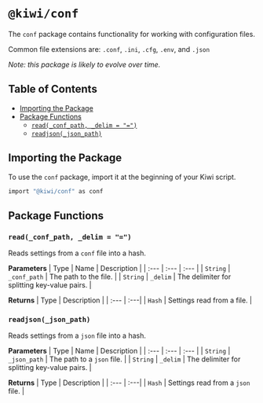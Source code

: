 # `@kiwi/conf`

The `conf` package contains functionality for working with configuration files.

Common file extensions are: `.conf`, `.ini`, `.cfg`, `.env`, and `.json`

*Note: this package is likely to evolve over time.* 

## Table of Contents

- [Importing the Package](#importing-the-package)
- [Package Functions](#package-functions)
  - [`read(_conf_path, _delim = "=")`](#read_conf_path-_delim--)
  - [`readjson(_json_path)`](#readjson_json_path)

## Importing the Package

To use the `conf` package, import it at the beginning of your Kiwi script.

```ruby
import "@kiwi/conf" as conf
```

## Package Functions

### `read(_conf_path, _delim = "=")`

Reads settings from a `conf` file into a hash.

**Parameters**
| Type | Name | Description |
| :--- | :--- | :--- |
| `String` | `_conf_path` | The path to the file. |
| `String` | `_delim` | The delimiter for splitting key-value pairs. |

**Returns**
| Type | Description |
| :--- | :---|
| `Hash` | Settings read from a file. |

### `readjson(_json_path)`

Reads settings from a `json` file into a hash.

**Parameters**
| Type | Name | Description |
| :--- | :--- | :--- |
| `String` | `_json_path` | The path to a `json` file. |
| `String` | `_delim` | The delimiter for splitting key-value pairs. |

**Returns**
| Type | Description |
| :--- | :---|
| `Hash` | Settings read from a `json` file. |

